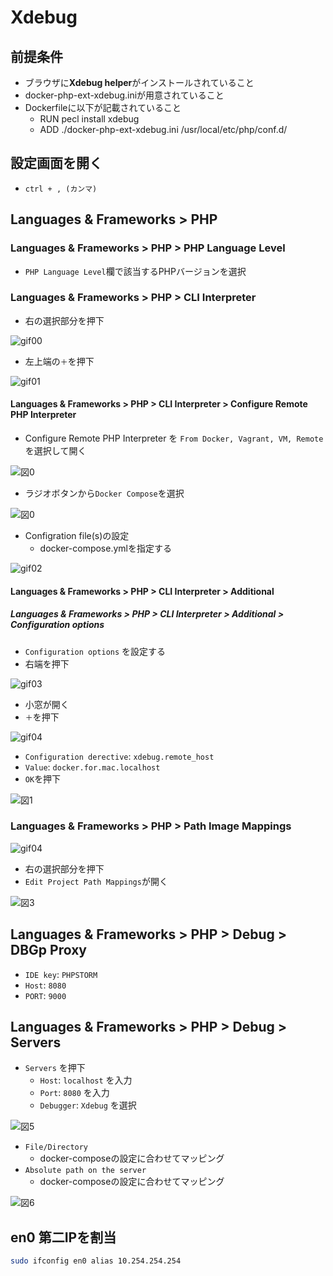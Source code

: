 # Xdebug

## 前提条件

* ブラウザに**Xdebug helper**がインストールされていること
* docker-php-ext-xdebug.iniが用意されていること
* Dockerfileに以下が記載されていること
    * RUN pecl install xdebug
    * ADD ./docker-php-ext-xdebug.ini /usr/local/etc/php/conf.d/

## 設定画面を開く

* `ctrl + , (カンマ)`

## Languages & Frameworks > PHP

### Languages & Frameworks > PHP > PHP Language Level

* `PHP Language Level`欄で該当するPHPバージョンを選択

### Languages & Frameworks > PHP > CLI Interpreter

* 右の選択部分を押下

![gif00](image/00.gif)

* 左上端の`＋`を押下

![gif01](image/01.gif)

#### Languages & Frameworks > PHP > CLI Interpreter > Configure Remote PHP Interpreter

* Configure Remote PHP Interpreter を `From Docker, Vagrant, VM, Remote`を選択して開く

![図0](image/00.png)

* ラジオボタンから`Docker Compose`を選択

![図0](image/PHPSTORM_00.png)
    
* Configration file(s)の設定
    * docker-compose.ymlを指定する

![gif02](image/02.gif)

#### Languages & Frameworks > PHP > CLI Interpreter > Additional

##### Languages & Frameworks > PHP > CLI Interpreter > Additional > Configuration options

* `Configuration options` を設定する
* 右端を押下

![gif03](image/03.gif)

* 小窓が開く
* `＋`を押下

![gif04](image/04.gif)

* `Configuration derective`: `xdebug.remote_host`
* `Value`: `docker.for.mac.localhost`
* `OK`を押下

![図1](image/PHPSTORM_01.png)

### Languages & Frameworks > PHP > Path Image Mappings

![gif04](image/05.gif)

* 右の選択部分を押下
* `Edit Project Path Mappings`が開く

![図3](image/PHPSTORM_03.png)

## Languages & Frameworks > PHP > Debug > DBGp Proxy

* `IDE key`: `PHPSTORM`
* `Host`: `8080`
* `PORT`: `9000`

## Languages & Frameworks > PHP > Debug > Servers

* `Servers` を押下
    * `Host`: `localhost` を入力
    * `Port`: `8080` を入力
    * `Debugger`: `Xdebug` を選択

![図5](image/PHPSTORM_05.png)

* `File/Directory`
    * docker-composeの設定に合わせてマッピング
* `Absolute path on the server`
    * docker-composeの設定に合わせてマッピング
    
![図6](image/PHPSTORM_06.png)

## en0 第二IPを割当

```bash
sudo ifconfig en0 alias 10.254.254.254
```

